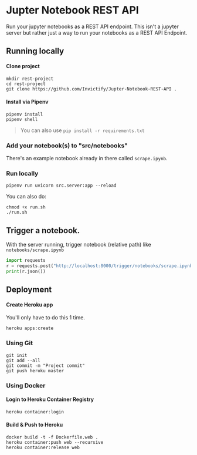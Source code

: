 # Jupter Notebook REST API
Run your jupyter notebooks as a REST API endpoint. This isn't a jupyter server but rather just a way to run your notebooks as a REST API Endpoint.


## Running locally

#### Clone project
```
mkdir rest-project
cd rest-project
git clone https://github.com/Invictify/Jupter-Notebook-REST-API .
```

#### Install via Pipenv
```
pipenv install
pipenv shell
```
> You can also use `pip install -r requirements.txt`


### Add your notebook(s) to "src/notebooks"
There's an example notebook already in there called `scrape.ipynb`. 


### Run locally

```
pipenv run uvicorn src.server:app --reload
```
You can also do: 

```
chmod +x run.sh
./run.sh
```

## Trigger a notebook.
With the server running, trigger notebook (relative path) like `notebooks/scrape.ipynb`

```python
import requests
r = requests.post("http://localhost:8000/trigger/notebooks/scrape.ipynb")
print(r.json())
```


## Deployment

#### Create Heroku app
You'll only have to do this 1 time.
```
heroku apps:create
```


### Using Git
```
git init
git add --all
git commit -m "Project commit"
git push heroku master
```

### Using Docker

#### Login to Heroku Container Registry
```
heroku container:login
```

#### Build & Push to Heroku
```
docker build -t -f Dockerfile.web .
heroku container:push web --recursive
heroku container:release web 
```